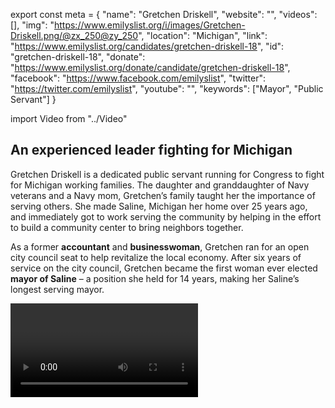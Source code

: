 export const meta = {
  "name": "Gretchen Driskell",
  "website": "",
  "videos": [],
  "img": "https://www.emilyslist.org/i/images/Gretchen-Driskell.png/@zx_250@zy_250",
  "location": "Michigan",
  "link": "https://www.emilyslist.org/candidates/gretchen-driskell-18",
  "id": "gretchen-driskell-18",
  "donate": "https://www.emilyslist.org/donate/candidate/gretchen-driskell-18",
  "facebook": "https://www.facebook.com/emilyslist",
  "twitter": "https://twitter.com/emilyslist",
  "youtube": "",
  "keywords": ["Mayor", "Public Servant"]
}

import Video from "../Video"

## An experienced leader fighting for Michigan

Gretchen Driskell is a dedicated public servant running for Congress to fight for Michigan working families. The daughter and granddaughter of Navy veterans and a Navy mom, Gretchen’s family taught her the importance of serving others. She made Saline, Michigan her home over 25 years ago, and immediately got to work serving the community by helping in the effort to build a community center to bring neighbors together.

As a former **accountant** and **businesswoman**, Gretchen ran for an open city council seat to help revitalize the local economy. After six years of service on the city council, Gretchen became the first woman ever elected **mayor of Saline** – a position she held for 14 years, making her Saline’s longest serving mayor.

<Video id="Mov9K7AZOxE" />

Gretchen worked tirelessly to strengthen public schools and to improve quality of life for working families, including helping to start a farmers market and a youth council. She was elected to the **Michigan state House** in 2012, and served two terms working to expand economic opportunity in the Great Lakes State. She is a proud mother of three, a grandmother of one, and a resident of Saline, Michigan.


## A champion for Michigan’s hardworking families

Gretchen’s experience as a businesswoman and public servant makes her a powerful advocate for policies that will expand economic opportunity and help create good paying jobs. She will work tirelessly to strengthen Michigan schools and increase access to job training programs that create economic opportunity for all. The challenges Michigan working families face are deeply personal for Gretchen, who raised her three children as a single mom who worked multiple jobs and struggled to make ends meet. Prior to being elected to the state legislature, she had been without health insurance for ten years. When elected, Gretchen will fiercely defend the progress we’ve worked so hard to make. She will fight tirelessly to increase access to affordable health care — and she will fight back against the dangerous extremists trying to take it away. Gretchen is a pro-choice champion. When Michigan women’s access to reproductive health care was under attack from radical Republicans in the state House, Gretchen fearlessly fought back. “All Michigan residents deserve access to the care they need,” she has said. Gretchen is a champion for hardworking families, and when elected, she will fight tirelessly for them in Congress.

## An opportunity to flip a seat

Gretchen is challenging incumbent Republican Congressman Tim Walberg, an extremist who has spent his time in Washington working to advance a dangerous agenda that hurts the Michigan families he was elected to serve. He has prioritized taking health care away from working families and giving tax breaks to the ultra-rich at the expense of the middle class. Gretchen has what it takes to hold him accountable, but Walberg’s deep-pocketed special interest allies are counting on him to support their agenda and won’t give up without a fight. Democrats must flip seats like this in 2018 to take back the House, and Gretchen is running a strong grassroots campaign to fight for Michiganders. Let’s show Gretchen our full support, and help elect this champion for working families to Congress — and let’s take back the House.
